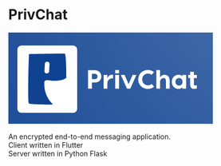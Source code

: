 # PrivChat

![PrivChat](logo1.png?raw=true "PrivChat")

An encrypted end-to-end messaging application.\
Client written in Flutter\
Server written in Python Flask
